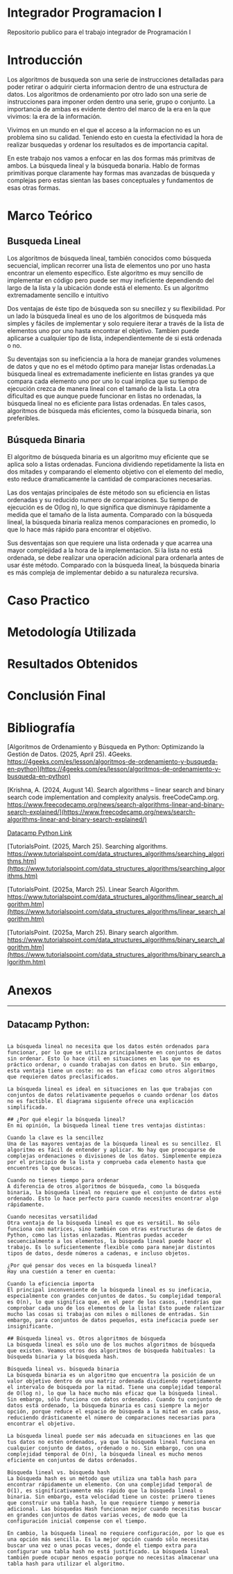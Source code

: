 # Integrador Programacion I
Repositorio publico para el trabajo integrador de Programación I

# Introducción
Los algoritmos de busqueda son una serie de instrucciones detalladas para poder retirar o adquirir cierta informacion dentro de una estructura de datos. Los algoritmos de ordenamiento por otro lado son una serie de instrucciones para imponer orden dentro una serie, grupo o conjunto. La importancia de ambas es evidente dentro del marco de la era en la que vivimos: la era de la información.

Vivimos en un mundo en el que el acceso a la informacion no es un problema sino su calidad. Teniendo esto en cuesta la efectividad la hora de realizar busquedas y ordenar los resultados es de importancia capital.

En este trabajo nos vamos a enfocar en las dos formas más primitvas de ambos. La búsqueda lineal y la búsqueda bonaria. Hablo de formas primitivas porque claramente hay formas mas avanzadas de búsqueda y complejas pero estas sientan las bases conceptuales y fundamentos de esas otras formas. 

# Marco Teórico

## Busqueda Lineal
Los algoritmos de búsqueda lineal, también conocidos como búsqueda secuencial, implican recorrer una lista de elementos uno por uno hasta encontrar un elemento específico. Este algoritmo es muy sencillo de implementar en código pero puede ser muy ineficiente dependiendo del largo de la lista y la ubicación donde está el elemento. Es un algoritmo extremadamente sencillo e intuitivo 

Dos ventajas de éste tipo de búsqueda son su snecillez y su flexibilidad. Por un lado la búsqueda lineal es uno de los algoritmos de búsqueda más simples y fáciles de implementar y solo requiere iterar a través de la lista de elementos uno por uno hasta encontrar el objetivo. Tambien puede aplicarse a cualquier tipo de lista, independientemente de si está ordenada o no.

Su deventajas son su ineficiencia a la hora de manejar grandes volumenes de datos y que no es el método óptimo para manejar listas ordenadas.La búsqueda lineal es extremadamente ineficiente en listas grandes ya que compara cada elemento uno por uno lo cual implica que su tiempo de ejecución crezca de manera lineal con el tamaño de la lista. La otra dificultad es que aunque puede funcionar en listas no ordenadas, la búsqueda lineal no es eficiente para listas ordenadas. En tales casos, algoritmos de búsqueda más eficientes, como la búsqueda binaria, son preferibles.

## Búsqueda Binaria
El algoritmo de búsqueda binaria es un algoritmo muy eficiente que se aplica solo a listas ordenadas. Funciona dividiendo repetidamente la lista en dos mitades y comparando el elemento objetivo con el elemento del medio, esto reduce dramaticamente la cantidad de comparaciones necesarias.

Las dos ventajas principales de éste método son su eficiencia en listas ordenadas y su reducido numero de comparaciones. Su tiempo de ejecución es de O(log n), lo que significa que disminuye rápidamente a medida que el tamaño de la lista aumenta. Comparado con la búsqueda lineal, la búsqueda binaria realiza menos comparaciones en promedio, lo que lo hace más rápido para encontrar el objetivo.

Sus desventajas son que requiere una lista ordenada y que acarrea una mayor complejidad a la hora de la implementacion. Si la lista no está ordenada, se debe realizar una operación adicional para ordenarla antes de usar éste método. Comparado con la búsqueda lineal, la búsqueda binaria es más compleja de implementar debido a su naturaleza recursiva.

# Caso Practico
# Metodología Utilizada	
# Resultados Obtenidos	
# Conclusión Final	
# Bibliografía
[Algoritmos de Ordenamiento y Búsqueda en Python: Optimizando la Gestión de Datos. (2025, April 25). 4Geeks. https://4geeks.com/es/lesson/algoritmos-de-ordenamiento-y-busqueda-en-python](https://4geeks.com/es/lesson/algoritmos-de-ordenamiento-y-busqueda-en-python)

[Krishna, A. (2024, August 14). Search algorithms – linear search and binary search code implementation and complexity analysis. freeCodeCamp.org. https://www.freecodecamp.org/news/search-algorithms-linear-and-binary-search-explained/](https://www.freecodecamp.org/news/search-algorithms-linear-and-binary-search-explained/)

[Datacamp Python Link](https://www.datacamp.com/es/tutorial/linear-search-python)

[TutorialsPoint. (2025, March 25). Searching algorithms. https://www.tutorialspoint.com/data_structures_algorithms/searching_algorithms.htm](https://www.tutorialspoint.com/data_structures_algorithms/searching_algorithms.htm)

[TutorialsPoint. (2025a, March 25). Linear Search Algorithm. https://www.tutorialspoint.com/data_structures_algorithms/linear_search_algorithm.htm](https://www.tutorialspoint.com/data_structures_algorithms/linear_search_algorithm.htm)

[TutorialsPoint. (2025a, March 25). Binary search algorithm. https://www.tutorialspoint.com/data_structures_algorithms/binary_search_algorithm.htm](https://www.tutorialspoint.com/data_structures_algorithms/binary_search_algorithm.htm)

# Anexos



-------------
## Datacamp Python:

```

La búsqueda lineal no necesita que los datos estén ordenados para funcionar, por lo que se utiliza principalmente en conjuntos de datos sin ordenar. Esto lo hace útil en situaciones en las que no es práctico ordenar, o cuando trabajas con datos en bruto. Sin embargo, esta ventaja tiene un coste: no es tan eficaz como otros algoritmos que requieren datos preclasificados.

La búsqueda lineal es ideal en situaciones en las que trabajas con conjuntos de datos relativamente pequeños o cuando ordenar los datos no es factible. El diagrama siguiente ofrece una explicación simplificada.

## ¿Por qué elegir la búsqueda lineal?
En mi opinión, la búsqueda lineal tiene tres ventajas distintas:

Cuando la clave es la sencillez
Una de las mayores ventajas de la búsqueda lineal es su sencillez. El algoritmo es fácil de entender y aplicar. No hay que preocuparse de complejas ordenaciones o divisiones de los datos. Simplemente empieza por el principio de la lista y comprueba cada elemento hasta que encuentres lo que buscas.

Cuando no tienes tiempo para ordenar
A diferencia de otros algoritmos de búsqueda, como la búsqueda binaria, la búsqueda lineal no requiere que el conjunto de datos esté ordenado. Esto lo hace perfecto para cuando necesites encontrar algo rápidamente.

Cuando necesitas versatilidad
Otra ventaja de la búsqueda lineal es que es versátil. No sólo funciona con matrices, sino también con otras estructuras de datos de Python, como las listas enlazadas. Mientras puedas acceder secuencialmente a los elementos, la búsqueda lineal puede hacer el trabajo. Es lo suficientemente flexible como para manejar distintos tipos de datos, desde números a cadenas, e incluso objetos.

¿Por qué pensar dos veces en la búsqueda lineal?
Hay una cuestión a tener en cuenta:

Cuando la eficiencia importa
El principal inconveniente de la búsqueda lineal es su ineficacia, especialmente con grandes conjuntos de datos. Su complejidad temporal es O(n), lo que significa que, en el peor de los casos, ¡tendrías que comprobar cada uno de los elementos de la lista! Esto puede ralentizar mucho las cosas si trabajas con miles o millones de entradas. Sin embargo, para conjuntos de datos pequeños, esta ineficacia puede ser insignificante.

## Búsqueda lineal vs. Otros algoritmos de búsqueda
La búsqueda lineal es sólo uno de los muchos algoritmos de búsqueda que existen. Veamos otros dos algoritmos de búsqueda habituales: la búsqueda binaria y la búsqueda hash.

Búsqueda lineal vs. búsqueda binaria
La búsqueda binaria es un algoritmo que encuentra la posición de un valor objetivo dentro de una matriz ordenada dividiendo repetidamente el intervalo de búsqueda por la mitad. Tiene una complejidad temporal de O(log n), lo que la hace mucho más eficaz que la búsqueda lineal. Sin embargo, sólo funciona con datos ordenados. Cuando tu conjunto de datos está ordenado, la búsqueda binaria es casi siempre la mejor opción, porque reduce el espacio de búsqueda a la mitad en cada paso, reduciendo drásticamente el número de comparaciones necesarias para encontrar el objetivo.

La búsqueda lineal puede ser más adecuada en situaciones en las que tus datos no estén ordenados, ya que la búsqueda lineal funciona en cualquier conjunto de datos, ordenado o no. Sin embargo, con una complejidad temporal de O(n), la búsqueda lineal es mucho menos eficiente en conjuntos de datos ordenados.

Búsqueda lineal vs. búsqueda hash
La búsqueda hash es un método que utiliza una tabla hash para encontrar rápidamente un elemento. Con una complejidad temporal de O(1), es significativamente más rápido que la búsqueda lineal o binaria. Sin embargo, esta velocidad tiene un coste: primero tienes que construir una tabla hash, lo que requiere tiempo y memoria adicional. Las búsquedas Hash funcionan mejor cuando necesitas buscar en grandes conjuntos de datos varias veces, de modo que la configuración inicial compense con el tiempo.

En cambio, la búsqueda lineal no requiere configuración, por lo que es una opción más sencilla. Es la mejor opción cuando sólo necesitas buscar una vez o unas pocas veces, donde el tiempo extra para configurar una tabla hash no está justificado. La búsqueda lineal también puede ocupar menos espacio porque no necesitas almacenar una tabla hash para utilizar el algoritmo.
```


